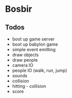 # Bosbir

## Todos

- boot up game server
- boot up babylon game
- simple event emitting
- draw objects
- draw people
- camera IO
- people IO (walk, run, jump)
- sounds
- collision
- hitting - collision
- score
